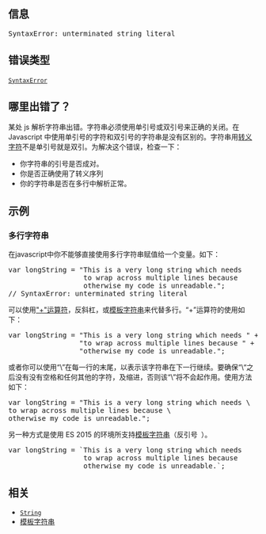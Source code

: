## 信息

<pre class="syntaxbox">SyntaxError: unterminated string literal
</pre>

## 错误类型

[`SyntaxError`](/zh-CN/docs/Web/JavaScript/Reference/Global_Objects/SyntaxError "SyntaxError 对象代表尝试解析语法上不合法的代码的错误。") 

## 哪里出错了？

某处 js 解析字符串出错。字符串必须使用单引号或双引号来正确的关闭。在 Javascript 中使用单引号的字符和双引号的字符串是没有区别的。字符串用[转义字符](https://developer.mozilla.org/en-US/docs/Web/JavaScript/Reference/Global_Objects/String#Escape_notation)不是单引号就是双引。为解决这个错误，检查一下：

*   你字符串的引号是否成对。
*   你是否正确使用了转义序列
*   你的字符串是否在多行中解析正常。

## 示例

### 多行字符串

在javascript中你不能够直接使用多行字符串赋值给一个变量。如下：

<pre class="brush: js example-bad">var longString = "This is a very long string which needs 
                  to wrap across multiple lines because 
                  otherwise my code is unreadable.";
// SyntaxError: unterminated string literal</pre>

可以使用["+"运算符](https://developer.mozilla.org/en-US/docs/Web/JavaScript/Reference/Operators/Arithmetic_Operators#Addition)，反斜杠，或[模板字符串](https://developer.mozilla.org/en-US/docs/Web/JavaScript/Reference/Template_literals)来代替多行。“+”运算符的使用如下：

<pre class="brush: js example-good">var longString = "This is a very long string which needs " +
                 "to wrap across multiple lines because " +
                 "otherwise my code is unreadable.";
</pre>

或者你可以使用“\”在每一行的末尾，以表示该字符串在下一行继续。要确保“\“之后没有没有空格和任何其他的字符，及缩进，否则该“\”将不会起作用。使用方法如下：

<pre class="brush: js example-good">var longString = "This is a very long string which needs \
to wrap across multiple lines because \
otherwise my code is unreadable.";
</pre>

另一种方式是使用 ES 2015 的环境所支持[模板字符串](/zh-CN/docs/Web/JavaScript/Reference/Template_literals)（反引号` `）。

<pre class="brush: js example-good">var longString = `This is a very long string which needs 
                  to wrap across multiple lines because
                  otherwise my code is unreadable.`;</pre>

## 相关

*   [`String`](/zh-CN/docs/Web/JavaScript/Reference/String "此页面仍未被本地化, 期待您的翻译!") 
*   [模板字符串](https://developer.mozilla.org/en-US/docs/Web/JavaScript/Reference/Template_literals)